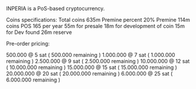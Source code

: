 

INPERIA is a PoS-based cryptocurrency.



Coins specifications:
Total coins    635m
Premine percent    20%
Premine 114m coins
POS 165 per year
55m for presale
18m for development of coin 
15m for Dev found 
26m reserve 



Pre-order pricing:


500.000 @ 5 sat ( 500.000 remaining )
1.000.000 @ 7 sat ( 1.000.000 remaining )
2.500.000 @ 9 sat ( 2.500.000 remaining )
10.000.000 @ 12 sat ( 10.000.000 remaining )
15.000.000 @ 15 sat ( 15.000.000 remaining )
20.000.000 @ 20 sat ( 20.000.000 remaining )
6.000.000 @ 25 sat ( 6.000.000 remaining )
